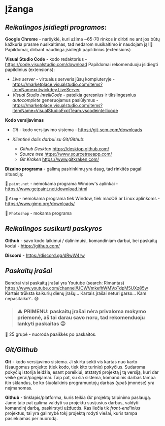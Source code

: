 # Įžanga

## **_Reikalingos įsidiegti programos_**:

**Google Chrome** - naršyklė, kuri užima ~65-70 rinkos ir dirbti ne ant jos būtų kažkuria prasme nusikaltimas, tad nedarom nusikaltimo ir naudojam ją! 🚓 Papildomai, dirbant naudinga įsidiegti papildinius (extensions)

**Visual Studio Code** - kodo redaktorius - https://code.visualstudio.com/download Papildomai rekomenduoju įsidiegti papildinius (extensions):

- _Live server_ - virtualus serveris jūsų kompiuteryje - https://marketplace.visualstudio.com/items?itemName=ritwickdey.LiveServer
- _Visual Studio IntelliCode_ - pateikia geresnius ir tikslingesnius _autocomplete_ generuojamus pasiūlymus - https://marketplace.visualstudio.com/items?itemName=VisualStudioExptTeam.vscodeintellicode

**Kodo versijavimas**

- _Git_ - kodo versijavimo sistema - https://git-scm.com/downloads

- _Klientinė dalis darbui su Git/Github_:
  - _Github Desktop_ https://desktop.github.com/
  - _Source tree_ https://www.sourcetreeapp.com/
  - _Git Kraken_ https://www.gitkraken.com/

**Dizaino programa** - galimų pasirinkimų yra daug, tad rinkitės pagal situaciją:

🎨 `paint.net` - nemokama programa Window's aplinkai - https://www.getpaint.net/download.html

🎨 `Gimp` - nemokama programa tiek Window, tiek macOS ar Linux aplinkoms - https://www.gimp.org/downloads/

🎨 `Photoshop` - mokama programa

## **_Reikalingos susikurti paskyros_**

**Github** - savo kodo laikimui / dalinimuisi, komandiniam darbui, bei paskaitų kodui - https://github.com/

**Discord** - https://discord.gg/dRwW4rw

## **_Paskaitų įrašai_**

Bendrai visi paskaitų įrašai yra Youtube (search: Rimantas) https://www.youtube.com/channel/UCWVmkefhWMVpTdpM5UXz85w Kartais trūksta kaikurių dienų įrašų... Kartais įrašai neturi garso... Kam nepasitaiko?.. 😅

> ### ⚠ **PRIMENU**: paskaitų įrašai nėra privaloma mokymo priemonė, aš tai darau savo noru, tad rekomenduoju lankyti paskaitas 😉

🎦 25 grupė - nuoroda paaiškės po paskaitos.

## **_Git/Github_**

**Git** - kodo versijavimo sistema. Ji skirta sekti vis kartas nuo karto išsaugomus projekto (tiek kodo, tiek kito turinio) pokyčius. Sudaroma pokyčių istorija leidžia, esant poreikiui, atstatyti projektą į tą versiją, kuri dar veikė gerai/pageijamai. Taip pat, su šia sistema, komandinis darbas tampa itin sklandus, be ko šiuolaikinis programuotojų darbas (ypaš įmonėse) yra neįmanomas.

**Github** - tinklapis/platforma, kuris teikia _Git_ projektų talpinimo paslaugą. Jame taip pat galima valdyti su projektu susijusius darbus, valdyti komandinį darbą, paskirstyti užduotis. Kas liečia tik _front-end'inius_ projektus, tai yra galimybė tokį projektą rodyti viešai, kuris tampa pasiekiamas per nuorodą.
